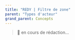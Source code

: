 ```yaml
---
title: "REDY | Filtre de zone"
parent: "Types d'acteur"
grand_parent: Concepts
---
```



> 🚧 en cours de rédaction...
